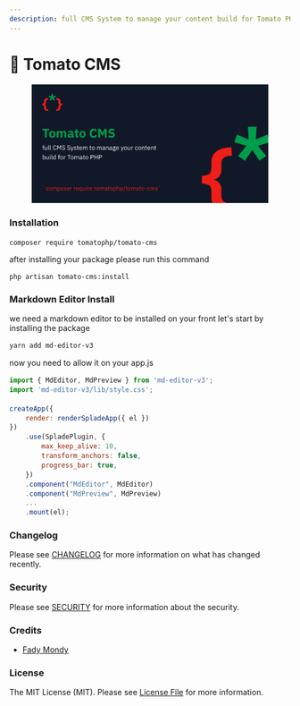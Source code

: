 ```yaml
---
description: full CMS System to manage your content build for Tomato PHP
---
```


# 📃 Tomato CMS

<figure><img src="../../.gitbook/assets/screenshot (2) (1) (1).png" alt=""><figcaption></figcaption></figure>

### Installation

```
composer require tomatophp/tomato-cms
```

after installing your package please run this command

```
php artisan tomato-cms:install
```

### Markdown Editor Install

we need a markdown editor to be installed on your front let's start by installing the package

```bash
yarn add md-editor-v3
```

now you need to allow it on your app.js

```javascript
import { MdEditor, MdPreview } from 'md-editor-v3';
import 'md-editor-v3/lib/style.css';

createApp({
    render: renderSpladeApp({ el })
})
    .use(SpladePlugin, {
        max_keep_alive: 10,
        transform_anchors: false,
        progress_bar: true,
    })
    .component("MdEditor", MdEditor)
    .component("MdPreview", MdPreview)
    ...
    .mount(el);
```

### Changelog

Please see [CHANGELOG](https://github.com/tomatophp/tomato-cms/blob/master/CHANGELOG.md) for more information on what has changed recently.

### Security

Please see [SECURITY](https://github.com/tomatophp/tomato-cms/blob/master/SECURITY.md) for more information about the security.

### Credits

* [Fady Mondy](https://www.github.com/3x1io)

### License

The MIT License (MIT). Please see [License File](https://github.com/tomatophp/tomato-cms/blob/master/LICENSE.md) for more information.

